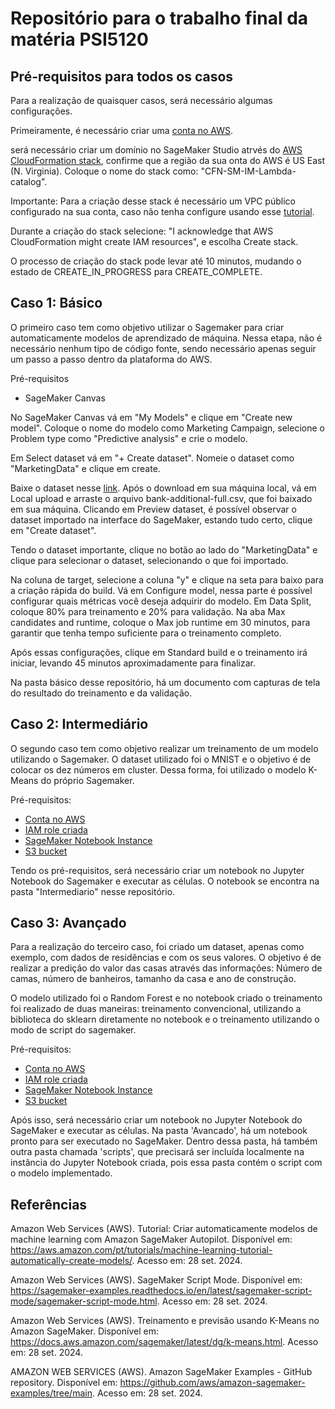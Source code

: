# Repositório para o trabalho final da matéria PSI5120

## Pré-requisitos para todos os casos

Para a realização de quaisquer casos, será necessário algumas configurações.

Primeiramente, é necessário criar uma [conta no AWS](https://aws.amazon.com/getting-started/guides/setup-environment/).

será necessário criar um domínio no SageMaker Studio atrvés do [AWS CloudFormation stack](https://us-east-1.console.aws.amazon.com/cloudformation/home?region=us-east-1#/stacks/quickcreate?templateURL=https://ws-assets-prod-iad-r-iad-ed304a55c2ca1aee.s3.us-east-1.amazonaws.com/80ba0ea5-7cf9-4b8c-9d3f-1cd988b6c071/cfn-templates/domain_canvas.yaml), confirme que a região da sua onta do AWS é US East (N. Virginia). Coloque o nome do stack como: "CFN-SM-IM-Lambda-catalog".

Importante: Para a criação desse stack é necessário um VPC público configurado na sua conta, caso não tenha configure usando esse [tutorial](https://docs.aws.amazon.com/vpc/latest/userguide/vpc-example-dev-test.html).

Durante a criação do stack selecione: "I acknowledge that AWS CloudFormation might create IAM resources", e escolha Create stack.

O processo de criação do stack pode levar até 10 minutos, mudando o estado de CREATE_IN_PROGRESS para CREATE_COMPLETE.

## Caso 1: Básico

O primeiro caso tem como objetivo utilizar o Sagemaker para criar automaticamente modelos de aprendizado de máquina. Nessa etapa, não é necessário nenhum tipo de código fonte, sendo necessário apenas seguir um passo a passo dentro da plataforma do AWS.

Pré-requisitos
- SageMaker Canvas

No SageMaker Canvas vá em "My Models" e clique em "Create new model". Coloque o nome do modelo como Marketing Campaign, selecione o Problem type como "Predictive analysis" e crie o modelo.

Em Select dataset vá em "+ Create dataset". Nomeie o dataset como "MarketingData" e clique em create.

Baixe o dataset nesse [link](https://sagemaker-sample-files.s3.amazonaws.com/datasets/tabular/uci_bank_marketing/bank-additional-full.csv). Após o download em sua máquina local, vá em Local upload e arraste o arquivo bank-additional-full.csv, que foi baixado em sua máquina. Clicando em Preview dataset, é possível observar o dataset importado na interface do SageMaker, estando tudo certo, clique em "Create dataset".

Tendo o dataset importante, clique no botão ao lado do "MarketingData" e clique para selecionar o dataset, selecionando o que foi importado.

Na coluna de target, selecione a coluna "y" e clique na seta para baixo para a criação rápida do build. Vá em Configure model, nessa parte é possível configurar quais métricas você deseja adquirir do modelo. Em Data Split, coloque 80% para treinamento e 20% para validação. Na aba Max candidates and runtime, coloque o Max job runtime em 30 minutos, para garantir que tenha tempo suficiente para o treinamento completo.

Após essas configurações, clique em Standard build e o treinamento irá iniciar, levando 45 minutos aproximadamente para finalizar. 

Na pasta básico desse repositório, há um documento com capturas de tela do resultado do treinamento e da validação.


## Caso 2: Intermediário

O segundo caso tem como objetivo realizar um treinamento de um modelo utilizando o Sagemaker. O dataset utilizado foi o MNIST e o objetivo é de colocar os dez números em cluster. Dessa forma, foi utilizado o modelo K-Means do próprio Sagemaker.

Pré-requisitos:
- [Conta no AWS](https://aws.amazon.com/getting-started/guides/setup-environment/)
- [IAM role criada](https://docs.aws.amazon.com/glue/latest/dg/create-an-iam-role-sagemaker-notebook.html)
- [SageMaker Notebook Instance]((https://docs.aws.amazon.com/sagemaker/latest/dg/howitworks-create-ws.html))
- [S3 bucket](https://docs.aws.amazon.com/AmazonS3/latest/userguide/creating-bucket.html)

Tendo os pré-requisitos, será necessário criar um notebook no Jupyter Notebook do Sagemaker e executar as células. O notebook se encontra na pasta "Intermediario" nesse repositório.

## Caso 3: Avançado

Para a realização do terceiro caso, foi criado um dataset, apenas como exemplo, com dados de residências e com os seus valores. O objetivo é de realizar a predição do valor das casas através das informações: Número de camas, número de banheiros, tamanho da casa e ano de construção. 

O modelo utilizado foi o Random Forest e no notebook criado o treinamento foi realizado de duas maneiras: treinamento convencional, utilizando a biblioteca do sklearn diretamente no notebook e o treinamento utilizando o modo de script do sagemaker.

Pré-requisitos:
- [Conta no AWS](https://aws.amazon.com/getting-started/guides/setup-environment/)
- [IAM role criada](https://docs.aws.amazon.com/glue/latest/dg/create-an-iam-role-sagemaker-notebook.html)
- [SageMaker Notebook Instance]((https://docs.aws.amazon.com/sagemaker/latest/dg/howitworks-create-ws.html))
- [S3 bucket](https://docs.aws.amazon.com/AmazonS3/latest/userguide/creating-bucket.html)

Após isso, será necessário criar um notebook no Jupyter Notebook do SageMaker e executar as células. Na pasta 'Avancado', há um notebook pronto para ser executado no SageMaker. Dentro dessa pasta, há também outra pasta chamada 'scripts', que precisará ser incluída localmente na instância do Jupyter Notebook criada, pois essa pasta contém o script com o modelo implementado.

## Referências
Amazon Web Services (AWS). Tutorial: Criar automaticamente modelos de machine learning com Amazon SageMaker Autopilot. Disponível em: https://aws.amazon.com/pt/tutorials/machine-learning-tutorial-automatically-create-models/. Acesso em: 28 set. 2024.

Amazon Web Services (AWS). SageMaker Script Mode. Disponível em: https://sagemaker-examples.readthedocs.io/en/latest/sagemaker-script-mode/sagemaker-script-mode.html. Acesso em: 28 set. 2024.

Amazon Web Services (AWS). Treinamento e previsão usando K-Means no Amazon SageMaker. Disponível em: https://docs.aws.amazon.com/sagemaker/latest/dg/k-means.html. Acesso em: 28 set. 2024.

AMAZON WEB SERVICES (AWS). Amazon SageMaker Examples - GitHub repository. Disponível em: https://github.com/aws/amazon-sagemaker-examples/tree/main. Acesso em: 28 set. 2024.